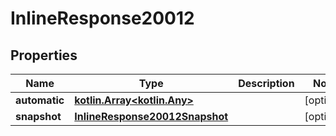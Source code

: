 
# InlineResponse20012

## Properties
Name | Type | Description | Notes
------------ | ------------- | ------------- | -------------
**automatic** | [**kotlin.Array&lt;kotlin.Any&gt;**](.md) |  |  [optional]
**snapshot** | [**InlineResponse20012Snapshot**](InlineResponse20012Snapshot.md) |  |  [optional]




